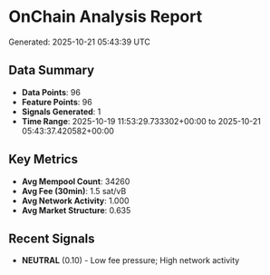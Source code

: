 # OnChain Analysis Report
Generated: 2025-10-21 05:43:39 UTC

## Data Summary
- **Data Points**: 96
- **Feature Points**: 96
- **Signals Generated**: 1
- **Time Range**: 2025-10-19 11:53:29.733302+00:00 to 2025-10-21 05:43:37.420582+00:00

## Key Metrics
- **Avg Mempool Count**: 34260
- **Avg Fee (30min)**: 1.5 sat/vB
- **Avg Network Activity**: 1.000
- **Avg Market Structure**: 0.635

## Recent Signals
- **NEUTRAL** (0.10) - Low fee pressure; High network activity
